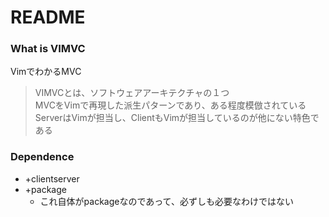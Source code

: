 # README

### What is VIMVC

VimでわかるMVC

> VIMVCとは、ソフトウェアアーキテクチャの１つ  
MVCをVimで再現した派生パターンであり、ある程度模倣されている  
ServerはVimが担当し、ClientもVimが担当しているのが他にない特色である

### Dependence

* +clientserver
* +package
  * これ自体がpackageなのであって、必ずしも必要なわけではない
